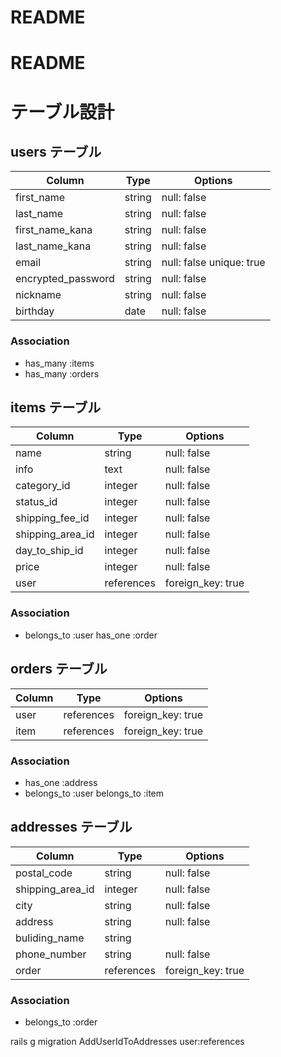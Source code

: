 # README

# README

# テーブル設計

## users テーブル

| Column   | Type   | Options     |
| -------- | ------ | ----------- |
| first_name     | string | null: false   |
| last_name     | string | null: false   |
| first_name_kana    | string | null: false   |
| last_name_kana     | string | null: false   |
| email    | string | null: false unique: true   |
| encrypted_password | string | null: false   |
| nickname | string | null: false   |
| birthday | date | null: false   |

### Association

- has_many :items
- has_many :orders

## items テーブル

| Column | Type   | Options     |
| ------ | ------ | ----------- |
| name   | string | null: false    |
| info   | text   |null: false    |
| category_id| integer | null: false  |
| status_id  | integer   |null: false  |
| shipping_fee_id | integer | null: false |
| shipping_area_id   | integer | null: false |
| day_to_ship_id | integer  |  null: false   |
| price | integer | null: false  |
| user | references | foreign_key: true    |
### Association

- belongs_to :user
  has_one :order

## orders テーブル

| Column   | Type   | Options     |
| -------- | ------ | ----------- |
| user | references | foreign_key: true   |
| item | references | foreign_key: true   |

### Association

- has_one :address
- belongs_to :user
  belongs_to :item
 
## addresses テーブル

| Column   | Type   | Options     |
| -------- | ------ | ----------- |
| postal_code   | string   | null: false    |
| shipping_area_id   | integer | null: false |
| city   | string   | null: false    |
| address | string  |  null: false     |
| buliding_name   | string   |       |
| phone_number | string  |  null: false     |
| order | references |  foreign_key: true     |


### Association

- belongs_to :order

rails g migration AddUserIdToAddresses user:references